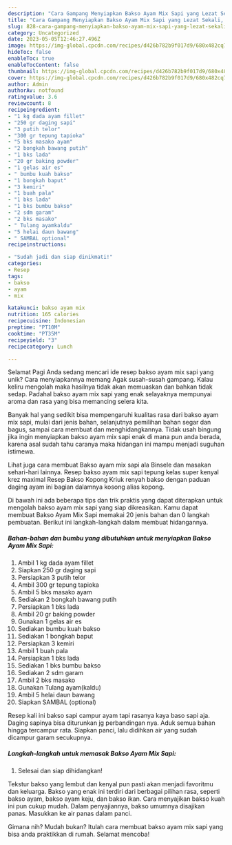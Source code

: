 ```yaml
---
description: "Cara Gampang Menyiapkan Bakso Ayam Mix Sapi yang Lezat Sekali, Enak"
title: "Cara Gampang Menyiapkan Bakso Ayam Mix Sapi yang Lezat Sekali, Enak"
slug: 828-cara-gampang-menyiapkan-bakso-ayam-mix-sapi-yang-lezat-sekali-enak
category: Uncategorized
date: 2023-05-05T12:46:27.496Z
image: https://img-global.cpcdn.com/recipes/d426b782b9f017d9/680x482cq70/bakso-ayam-mix-sapi-foto-resep-utama.jpg
hideToc: false
enableToc: true
enableTocContent: false
thumbnail: https://img-global.cpcdn.com/recipes/d426b782b9f017d9/680x482cq70/bakso-ayam-mix-sapi-foto-resep-utama.jpg
cover: https://img-global.cpcdn.com/recipes/d426b782b9f017d9/680x482cq70/bakso-ayam-mix-sapi-foto-resep-utama.jpg
author: Admin
authorAv: notfound
ratingvalue: 3.6
reviewcount: 8
recipeingredient:
- "1 kg dada ayam fillet"
- "250 gr daging sapi"
- "3 putih telor"
- "300 gr tepung tapioka"
- "5 bks masako ayam"
- "2 bongkah bawang putih"
- "1 bks lada"
- "20 gr baking powder"
- "1 gelas air es"
- " bumbu kuah bakso"
- "1 bongkah baput"
- "3 kemiri"
- "1 buah pala"
- "1 bks lada"
- "1 bks bumbu bakso"
- "2 sdm garam"
- "2 bks masako"
- " Tulang ayamkaldu"
- "5 helai daun bawang"
- " SAMBAL optional"
recipeinstructions:

- "Sudah jadi dan siap dinikmati!"
categories:
- Resep
tags:
- bakso
- ayam
- mix

katakunci: bakso ayam mix 
nutrition: 165 calories
recipecuisine: Indonesian
preptime: "PT10M"
cooktime: "PT35M"
recipeyield: "3"
recipecategory: Lunch

---
```



Selamat Pagi Anda sedang mencari ide resep bakso ayam mix sapi yang unik? Cara menyiapkannya memang Agak susah-susah gampang. Kalau keliru mengolah maka hasilnya tidak akan memuaskan dan bahkan tidak sedap. Padahal bakso ayam mix sapi yang enak selayaknya mempunyai aroma dan rasa yang bisa memancing selera kita.


Banyak hal yang sedikit bisa mempengaruhi kualitas rasa dari bakso ayam mix sapi, mulai dari jenis bahan, selanjutnya pemilihan bahan segar dan bagus, sampai cara membuat dan menghidangkannya. Tidak usah bingung jika ingin menyiapkan bakso ayam mix sapi enak di mana pun anda berada, karena asal sudah tahu caranya maka hidangan ini mampu menjadi suguhan istimewa.

Lihat juga cara membuat Bakso ayam mix sapi ala Binsele dan masakan sehari-hari lainnya. Resep bakso ayam mix sapi tepung kelas super kenyal krez maximal Resep Bakso Kopong Kriuk renyah bakso dengan paduan daging ayam ini bagian dalamnya kosong alias kopong.


Di bawah ini ada beberapa tips dan trik praktis yang dapat diterapkan untuk mengolah bakso ayam mix sapi yang siap dikreasikan. Kamu dapat membuat Bakso Ayam Mix Sapi memakai 20 jenis bahan dan 0 langkah pembuatan. Berikut ini langkah-langkah dalam membuat hidangannya.

<!--inarticleads1-->

##### Bahan-bahan dan bumbu yang dibutuhkan untuk menyiapkan Bakso Ayam Mix Sapi:

1. Ambil 1 kg dada ayam fillet
1. Siapkan 250 gr daging sapi
1. Persiapkan 3 putih telor
1. Ambil 300 gr tepung tapioka
1. Ambil 5 bks masako ayam
1. Sediakan 2 bongkah bawang putih
1. Persiapkan 1 bks lada
1. Ambil 20 gr baking powder
1. Gunakan 1 gelas air es
1. Sediakan  bumbu kuah bakso
1. Sediakan 1 bongkah baput
1. Persiapkan 3 kemiri
1. Ambil 1 buah pala
1. Persiapkan 1 bks lada
1. Sediakan 1 bks bumbu bakso
1. Sediakan 2 sdm garam
1. Ambil 2 bks masako
1. Gunakan  Tulang ayam(kaldu)
1. Ambil 5 helai daun bawang
1. Siapkan  SAMBAL (optional)


Resep kali ini bakso sapi campur ayam tapi rasanya kaya baso sapi aja. Daging sapinya bisa diturunkan jg perbandingan nya. Aduk semua bahan hingga tercampur rata. Siapkan panci, lalu didihkan air yang sudah dicampur garam secukupnya. 

<!--inarticleads2-->

##### Langkah-langkah untuk memasak Bakso Ayam Mix Sapi:


1. Selesai dan siap dihidangkan!

Tekstur bakso yang lembut dan kenyal pun pasti akan menjadi favoritmu dan keluarga. Bakso yang enak ini terdiri dari berbagai pilihan rasa, seperti bakso ayam, bakso ayam keju, dan bakso ikan. Cara menyajikan bakso kuah ini pun cukup mudah. Dalam penyajiannya, bakso umumnya disajikan panas. Masukkan ke air panas dalam panci. 

Gimana nih? Mudah bukan? Itulah cara membuat bakso ayam mix sapi yang bisa anda praktikkan di rumah. Selamat mencoba!
